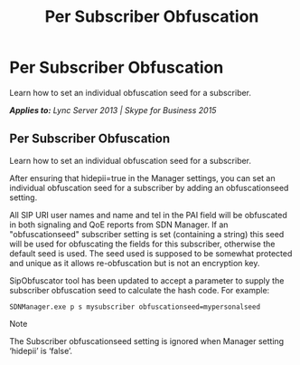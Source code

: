 ﻿---
title: Per Subscriber Obfuscation
description: Learn how to set an individual obfuscation seed for a subscriber.
TOCTitle: Per Subscriber Obfuscation
ms:assetid: d7fee767-9dbb-4ec0-9d20-3de741e79079
ms:mtpsurl: https://msdn.microsoft.com/library/Mt683864(v=office.16)
ms:contentKeyID: 72245470
ms.date: 02/27/2017
mtps_version: v=office.16
---

# Per Subscriber Obfuscation

Learn how to set an individual obfuscation seed for a subscriber.


_**Applies to:** Lync Server 2013 | Skype for Business 2015_

## Per Subscriber Obfuscation

Learn how to set an individual obfuscation seed for a subscriber.

After ensuring that hidepii=true in the Manager settings, you can set an individual obfuscation seed for a subscriber by adding an obfuscationseed setting.

All SIP URI user names and name and tel in the PAI field will be obfuscated in both signaling and QoE reports from SDN Manager. If an "obfuscationseed" subscriber setting is set (containing a string) this seed will be used for obfuscating the fields for this subscriber, otherwise the default seed is used. The seed used is supposed to be somewhat protected and unique as it allows re-obfuscation but is not an encryption key.

SipObfuscator tool has been updated to accept a parameter to supply the subscriber obfuscation seed to calculate the hash code. For example:

`SDNManager.exe p s mysubscriber obfuscationseed=mypersonalseed`


> [!NOTE]
> The Subscriber obfuscationseed setting is ignored when Manager setting ‘hidepii’ is ‘false’.


